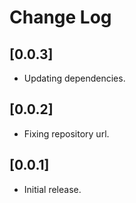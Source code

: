 # Change Log

## [0.0.3]

- Updating dependencies.

## [0.0.2]

- Fixing repository url.

## [0.0.1]

- Initial release.
